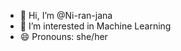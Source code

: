 - 👋 Hi, I’m @Ni-ran-jana
- 👀 I’m interested in Machine Learning
- 😄 Pronouns: she/her

<!---
Ni-ran-jana/Ni-ran-jana is a ✨ special ✨ repository because its `README.md` (this file) appears on your GitHub profile.
You can click the Preview link to take a look at your changes.
--->
